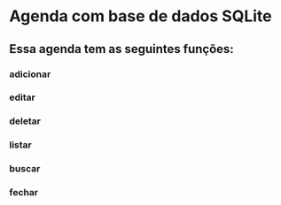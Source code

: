 # Agenda com base de dados SQLite
##
##
## Essa agenda tem as seguintes funções: 
### adicionar 
### editar
### deletar
### listar
### buscar
### fechar